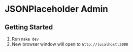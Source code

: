 # JSONPlaceholder Admin

## Getting Started

1. Run `make dev`
2. New browser window will open to `http://localhost:3000`
